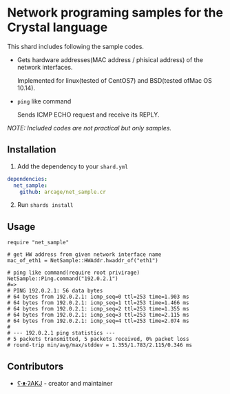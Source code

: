 # Network programing samples for the Crystal language

This shard includes following the sample codes.

- Gets hardware addresses(MAC address / phisical address) of the network interfaces.

    Implemented for linux(tested of CentOS7) and BSD(tested ofMac OS 10.14).

- `ping` like command

    Sends ICMP ECHO request and receive its REPLY.

_NOTE: Included codes are not practical but only samples._

## Installation

1. Add the dependency to your `shard.yml`
```yaml
dependencies:
  net_sample:
    github: arcage/net_sample.cr
```
2. Run `shards install`

## Usage

```crystal
require "net_sample"

# get HW address from given network interface name
mac_of_eth1 = NetSample::HWAddr.hwaddr_of("eth1")

# ping like command(require root privirage)
NetSample::Ping.command("192.0.2.1")
#=> 
# PING 192.0.2.1: 56 data bytes
# 64 bytes from 192.0.2.1: icmp_seq=0 ttl=253 time=1.903 ms
# 64 bytes from 192.0.2.1: icmp_seq=1 ttl=253 time=1.466 ms
# 64 bytes from 192.0.2.1: icmp_seq=2 ttl=253 time=1.355 ms
# 64 bytes from 192.0.2.1: icmp_seq=3 ttl=253 time=2.115 ms
# 64 bytes from 192.0.2.1: icmp_seq=4 ttl=253 time=2.074 ms
# 
# --- 192.0.2.1 ping statistics ---
# 5 packets transmitted, 5 packets received, 0% packet loss
# round-trip min/avg/max/stddev = 1.355/1.783/2.115/0.346 ms
```

## Contributors

- [ʕ·ᴥ·ʔAKJ](https://github.com/arcage) - creator and maintainer
